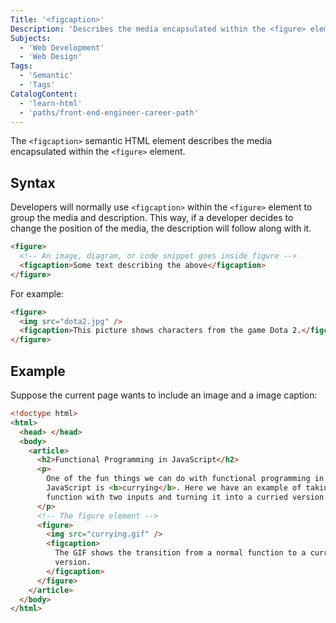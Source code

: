 ```yaml
---
Title: '<figcaption>'
Description: 'Describes the media encapsulated within the <figure> element.'
Subjects:
  - 'Web Development'
  - 'Web Design'
Tags:
  - 'Semantic'
  - 'Tags'
CatalogContent:
  - 'learn-html'
  - 'paths/front-end-engineer-career-path'
---
```


The `<figcaption>` semantic HTML element describes the media encapsulated within the `<figure>` element.

## Syntax

Developers will normally use `<figcaption>` within the `<figure>` element to group the media and description. This way, if a developer decides to change the position of the media, the description will follow along with it.

```html
<figure>
  <!-- An image, diagram, or code snippet goes inside figure -->
  <figcaption>Some text describing the above</figcaption>
</figure>
```

For example:

```html
<figure>
  <img src="dota2.jpg" />
  <figcaption>This picture shows characters from the game Dota 2.</figcaption>
</figure>
```

## Example

Suppose the current page wants to include an image and a image caption:

```html
<!doctype html>
<html>
  <head> </head>
  <body>
    <article>
      <h2>Functional Programming in JavaScript</h2>
      <p>
        One of the fun things we can do with functional programming in
        JavaScript is <b>currying</b>. Here we have an example of taking a
        function with two inputs and turning it into a curried version:
      </p>
      <!-- The figure element -->
      <figure>
        <img src="currying.gif" />
        <figcaption>
          The GIF shows the transition from a normal function to a curried
          version.
        </figcaption>
      </figure>
    </article>
  </body>
</html>
```
